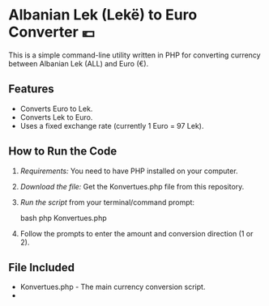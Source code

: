 # Albanian Lek (Lekë) to Euro Converter 💶

This is a simple command-line utility written in PHP for converting currency between Albanian Lek (ALL) and Euro (€).

## Features

* Converts Euro to Lek.
* Converts Lek to Euro.
* Uses a fixed exchange rate (currently 1 Euro = 97 Lek).

## How to Run the Code

1.  *Requirements:* You need to have PHP installed on your computer.
2.  *Download the file:* Get the Konvertues.php file from this repository.
3.  *Run the script* from your terminal/command prompt:

    bash
    php Konvertues.php
    

4.  Follow the prompts to enter the amount and conversion direction (1 or 2).

## File Included

* Konvertues.php - The main currency conversion script.
*
